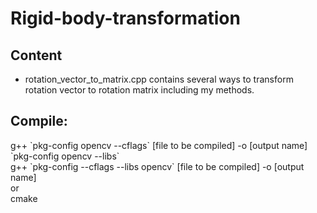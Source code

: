# Rigid-body-transformation

Content
-----------------
* rotation_vector_to_matrix.cpp contains several ways to transform rotation vector to rotation matrix including my methods.


Compile:  
-----------------
g++ \`pkg-config opencv --cflags\` [file to be compiled]  -o [output name] \`pkg-config opencv --libs\`   
g++ \`pkg-config --cflags --libs opencv\` [file to be compiled] -o [output name]   
or   
cmake  
